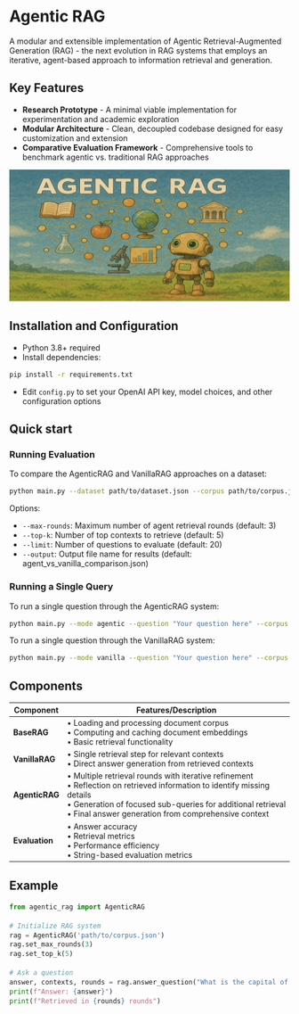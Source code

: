 # Agentic RAG

A modular and extensible implementation of Agentic Retrieval-Augmented Generation (RAG) - the next evolution in RAG systems that employs an iterative, agent-based approach to information retrieval and generation.

## Key Features

- **Research Prototype** - A minimal viable implementation for experimentation and academic exploration
- **Modular Architecture** - Clean, decoupled codebase designed for easy customization and extension
- **Comparative Evaluation Framework** - Comprehensive tools to benchmark agentic vs. traditional RAG approaches

![AgenticRAG Architecture](agenticRAG.png)


## Installation and Configuration

- Python 3.8+ required
- Install dependencies:
```bash
pip install -r requirements.txt
```
- Edit `config.py` to set your OpenAI API key, model choices, and other configuration options


## Quick start

### Running Evaluation

To compare the AgenticRAG and VanillaRAG approaches on a dataset:

```bash
python main.py --dataset path/to/dataset.json --corpus path/to/corpus.json
```

Options:
- `--max-rounds`: Maximum number of agent retrieval rounds (default: 3)
- `--top-k`: Number of top contexts to retrieve (default: 5)
- `--limit`: Number of questions to evaluate (default: 20)
- `--output`: Output file name for results (default: agent_vs_vanilla_comparison.json)

### Running a Single Query

To run a single question through the AgenticRAG system:

```bash
python main.py --mode agentic --question "Your question here" --corpus path/to/corpus.json
```

To run a single question through the VanillaRAG system:

```bash
python main.py --mode vanilla --question "Your question here" --corpus path/to/corpus.json
```

## Components

| Component | Features/Description |
|-----------|---------------------|
| **BaseRAG** | • Loading and processing document corpus<br>• Computing and caching document embeddings<br>• Basic retrieval functionality |
| **VanillaRAG** | • Single retrieval step for relevant contexts<br>• Direct answer generation from retrieved contexts |
| **AgenticRAG** | • Multiple retrieval rounds with iterative refinement<br>• Reflection on retrieved information to identify missing details<br>• Generation of focused sub-queries for additional retrieval<br>• Final answer generation from comprehensive context |
| **Evaluation** | • Answer accuracy<br>• Retrieval metrics<br>• Performance efficiency<br>• String-based evaluation metrics |

## Example

```python
from agentic_rag import AgenticRAG

# Initialize RAG system
rag = AgenticRAG('path/to/corpus.json')
rag.set_max_rounds(3)
rag.set_top_k(5)

# Ask a question
answer, contexts, rounds = rag.answer_question("What is the capital of France?")
print(f"Answer: {answer}")
print(f"Retrieved in {rounds} rounds")
``` 

